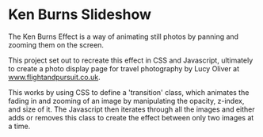# Ken Burns Slideshow

The Ken Burns Effect is a way of animating still photos by panning and zooming 
them on the screen.

This project set out to recreate this effect in CSS and Javascript, ultimately to 
create a photo display page for travel photography by Lucy Oliver at 
www.flightandpursuit.co.uk.

This works by using CSS to define a 'transition' class, which animates the fading 
in and zooming of an image by manipulating the opacity, z-index, and size of it. 
The Javascript then iterates through all the images and either adds or removes this 
class to create the effect between only two images at a time.

